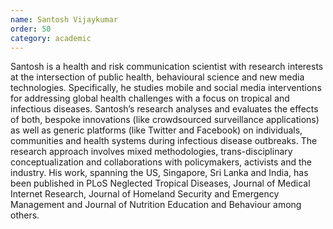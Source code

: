 ```yaml
---
name: Santosh Vijaykumar
order: 50
category: academic
---
```

Santosh is a health and risk communication scientist with research interests at the intersection of public health, behavioural science and new media technologies. Specifically, he studies mobile and social media interventions for addressing global health challenges with a focus on tropical and infectious diseases. Santosh’s research analyses and evaluates the effects of both, bespoke innovations (like crowdsourced surveillance applications) as well as generic platforms (like Twitter and Facebook) on individuals, communities and health systems during infectious disease outbreaks. The research approach involves mixed methodologies, trans-disciplinary conceptualization and collaborations with policymakers, activists and the industry. His work, spanning the US, Singapore, Sri Lanka and India, has been published in PLoS Neglected Tropical Diseases, Journal of Medical Internet Research, Journal of Homeland Security and Emergency Management and Journal of Nutrition Education and Behaviour among others.
